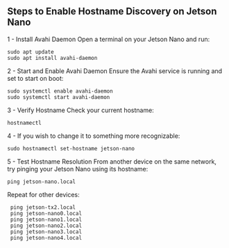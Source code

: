 ## Steps to Enable Hostname Discovery on Jetson Nano
1 - Install Avahi Daemon
Open a terminal on your Jetson Nano and run:
```
sudo apt update
sudo apt install avahi-daemon
```

2 - Start and Enable Avahi Daemon
Ensure the Avahi service is running and set to start on boot:
```
sudo systemctl enable avahi-daemon
sudo systemctl start avahi-daemon
```

3 - Verify Hostname
Check your current hostname:
```
hostnamectl
```

4 - If you wish to change it to something more recognizable:
```
sudo hostnamectl set-hostname jetson-nano

```

5 - Test Hostname Resolution
From another device on the same network, try pinging your Jetson Nano using its hostname:
```
ping jetson-nano.local
```

Repeat for other devices:
```
 ping jetson-tx2.local
 ping jetson-nano0.local
 ping jetson-nano1.local
 ping jetson-nano2.local
 ping jetson-nano3.local
 ping jetson-nano4.local
```